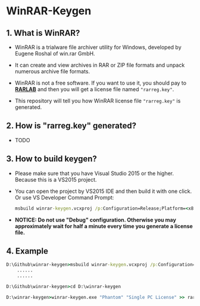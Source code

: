 # WinRAR-Keygen

## 1. What is WinRAR?
  * WinRAR is a trialware file archiver utility for Windows, developed by Eugene Roshal of win.rar GmbH. 

  * It can create and view archives in RAR or ZIP file formats and unpack numerous archive file formats. 

  * WinRAR is not a free software. If you want to use it, you should pay to [__RARLAB__](https://rarlab.com/) and then you will get a license file named `"rarreg.key"`. 

  * This repository will tell you how WinRAR license file `"rarreg.key"` is generated. 

## 2. How is "rarreg.key" generated?
  * TODO

## 3. How to build keygen?
  * Please make sure that you have Visual Studio 2015 or the higher. Because this is a VS2015 project.

  * You can open the project by VS2015 IDE and then build it with one click. Or use VS Developer Command Prompt: 
    ```cmd
    msbuild winrar-keygen.vcxproj /p:Configuration=Release;Platform=<x86|x64>;OutputPath=<your_output_dir> /t:build
    ```

  * __NOTICE: Do not use "Debug" configuration. Otherwise you may approximately wait for half a minute every time you generate a license file.__

## 4. Example
  ```cmd
  D:\Github\winrar-keygen>msbuild winrar-keygen.vcxproj /p:Configuration=Release;Platform=x64;OutDir=D:\winrar-keygen\ /t:build
      ......
      ......

  D:\Github\winrar-keygen>cd D:\winrar-keygen

  D:\winrar-keygen>winrar-keygen.exe "Phantom" "Single PC License" >> rarreg.key

  ```